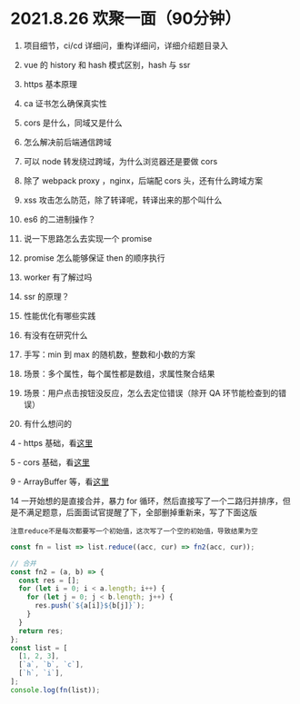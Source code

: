 # 2021.8.26 欢聚一面（90分钟）

1. 项目细节，ci/cd 详细问，重构详细问，详细介绍题目录入

2. vue 的 history 和 hash 模式区别，hash 与 ssr

3. https 基本原理

4. ca 证书怎么确保真实性

5. cors 是什么，同域又是什么

6. 怎么解决前后端通信跨域

7. 可以 node 转发绕过跨域，为什么浏览器还是要做 cors

8. 除了 webpack proxy ，nginx，后端配 cors 头，还有什么跨域方案

9. xss 攻击怎么防范，除了转译呢，转译出来的那个叫什么

10. es6 的二进制操作？

11. 说一下思路怎么去实现一个 promise

12. promise 怎么能够保证 then 的顺序执行

13. worker 有了解过吗

14. ssr 的原理？

15. 性能优化有哪些实践

16. 有没有在研究什么

17. 手写：min 到 max 的随机数，整数和小数的方案

18. 场景：多个属性，每个属性都是数组，求属性聚合结果

19. 场景：用户点击按钮没反应，怎么去定位错误（除开 QA 环节能检查到的错误）

20. 有什么想问的

4 - https 基础，看[这里]()

5 - cors 基础，看[这里]()

9 - ArrayBuffer 等，看[这里]()

14 一开始想的是直接合并，暴力 for 循环，然后直接写了一个二路归并排序，但是不满足题意，后面面试官提醒了下，全部删掉重新来，写了下面这版

`注意reduce不是每次都要写一个初始值，这次写了一个空的初始值，导致结果为空`

```js
const fn = list => list.reduce((acc, cur) => fn2(acc, cur));

// 合并
const fn2 = (a, b) => {
  const res = [];
  for (let i = 0; i < a.length; i++) {
    for (let j = 0; j < b.length; j++) {
      res.push(`${a[i]}${b[j]}`);
    }
  }
  return res;
};
const list = [
  [1, 2, 3],
  [`a`, `b`, `c`],
  [`h`, `i`],
];
console.log(fn(list));
```
